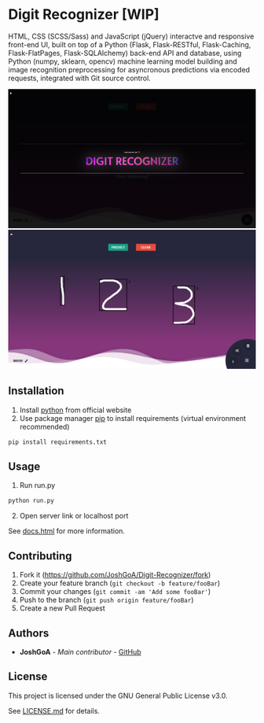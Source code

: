 # Digit Recognizer \[WIP]

HTML, CSS (SCSS/Sass) and JavaScript (jQuery) interactve and responsive front-end UI, built on top of a Python (Flask, Flask-RESTful, Flask-Caching, Flask-FlatPages, Flask-SQLAlchemy) back-end API and database, using Python (numpy, sklearn, opencv) machine learning model building and image recognition preprocessing for asyncronous predictions via encoded requests, integrated with Git source control.

![](screenshots/screenshot(1).png)
![](screenshots/screenshot(2).png)

## Installation

1. Install [python](https://www.python.org/downloads/) from official website
2. Use package manager [pip](https://pip.pypa.io/en/stable/) to install requirements (virtual environment recommended)
```sh
pip install requirements.txt
```

## Usage

1. Run run.py
```python
python run.py
```
2. Open server link or localhost port

See [docs.html](https://github.com/JoshGoA/Digit-Recognizer/blob/master/src/static/pages/docs.html) for more information.

## Contributing

1. Fork it (<https://github.com/JoshGoA/Digit-Recognizer/fork>)
2. Create your feature branch (`git checkout -b feature/fooBar`)
3. Commit your changes (`git commit -am 'Add some fooBar'`)
4. Push to the branch (`git push origin feature/fooBar`)
5. Create a new Pull Request

## Authors

* **JoshGoA** - *Main contributor* - [GitHub](https://github.com/JoshGoA)

## License

This project is licensed under the GNU General Public License v3.0.

See [LICENSE.md](LICENSE.md) for details.
